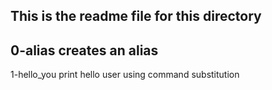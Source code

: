 This is the readme file for this directory
---
0-alias creates an alias
---
1-hello_you print hello user using command substitution
